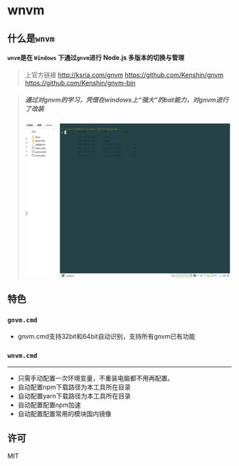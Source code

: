 wnvm
================================  
什么是`wnvm`
---

#### `wnvm`是在 `Windows` 下通过`gnvm`进行 Node.js 多版本的切换与管理
> 上官方链接
> http://ksria.com/gnvm
> https://github.com/Kenshin/gnvm
> https://github.com/Kenshin/gnvm-bin

> #####  通过对gnvm的学习，凭借在windows上“强大”的bat能力，对gnvm进行了改装
> ![wnvm](docs/wnvm.gif)

特色
---
###  `gnvm.cmd `
* gnvm.cmd支持32bit和64bit自动识别，支持所有gnvm已有功能
### ` wnvm.cmd `
----
* 只需手动配置一次环境变量，不重装电脑都不用再配置。
* 自动配置npm下载路径为本工具所在目录
* 自动配置yarn下载路径为本工具所在目录
* 自动配置配置npm加速
* 自动配置配置常用的模块国内镜像

许可
---
MIT
